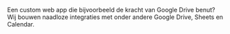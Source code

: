 Een custom web app die bijvoorbeeld de kracht van Google Drive benut? Wij bouwen naadloze integraties met onder andere Google Drive, Sheets en Calendar.